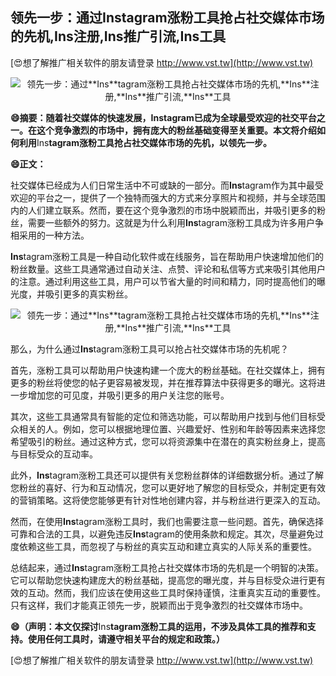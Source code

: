 ## **领先一步：通过**Ins**tagram涨粉工具抢占社交媒体市场的先机,**Ins**注册,**Ins**推广引流,**Ins**工具**

[😍想了解推广相关软件的朋友请登录 http://www.vst.tw](http://www.vst.tw)

 <center><img src="https://vst.tw/MP4/tuiguang/png/7.png" alt="领先一步：通过**Ins**tagram涨粉工具抢占社交媒体市场的先机,**Ins**注册,**Ins**推广引流,**Ins**工具"></center>

**😄摘要：随着社交媒体的快速发展，**Ins**tagram已成为全球最受欢迎的社交平台之一。在这个竞争激烈的市场中，拥有庞大的粉丝基础变得至关重要。本文将介绍如何利用**Ins**tagram涨粉工具抢占社交媒体市场的先机，以领先一步。**

**😄正文：**

社交媒体已经成为人们日常生活中不可或缺的一部分。而**Ins**tagram作为其中最受欢迎的平台之一，提供了一个独特而强大的方式来分享照片和视频，并与全球范围内的人们建立联系。然而，要在这个竞争激烈的市场中脱颖而出，并吸引更多的粉丝，需要一些额外的努力。这就是为什么利用**Ins**tagram涨粉工具成为许多用户争相采用的一种方法。

**Ins**tagram涨粉工具是一种自动化软件或在线服务，旨在帮助用户快速增加他们的粉丝数量。这些工具通常通过自动关注、点赞、评论和私信等方式来吸引其他用户的注意。通过利用这些工具，用户可以节省大量的时间和精力，同时提高他们的曝光度，并吸引更多的真实粉丝。

 <center><img src="https://vst.tw/MP4/tuiguang/png/2.png" alt="领先一步：通过**Ins**tagram涨粉工具抢占社交媒体市场的先机,**Ins**注册,**Ins**推广引流,**Ins**工具"></center>

那么，为什么通过**Ins**tagram涨粉工具可以抢占社交媒体市场的先机呢？

首先，涨粉工具可以帮助用户快速构建一个庞大的粉丝基础。在社交媒体上，拥有更多的粉丝将使您的帖子更容易被发现，并在推荐算法中获得更多的曝光。这将进一步增加您的可见度，并吸引更多的用户关注您的账号。

其次，这些工具通常具有智能的定位和筛选功能，可以帮助用户找到与他们目标受众相关的人。例如，您可以根据地理位置、兴趣爱好、性别和年龄等因素来选择您希望吸引的粉丝。通过这种方式，您可以将资源集中在潜在的真实粉丝身上，提高与目标受众的互动率。

此外，**Ins**tagram涨粉工具还可以提供有关您粉丝群体的详细数据分析。通过了解您粉丝的喜好、行为和互动情况，您可以更好地了解您的目标受众，并制定更有效的营销策略。这将使您能够更有针对性地创建内容，并与粉丝进行更深入的互动。

然而，在使用**Ins**tagram涨粉工具时，我们也需要注意一些问题。首先，确保选择可靠和合法的工具，以避免违反**Ins**tagram的使用条款和规定。其次，尽量避免过度依赖这些工具，而忽视了与粉丝的真实互动和建立真实的人际关系的重要性。

总结起来，通过**Ins**tagram涨粉工具抢占社交媒体市场的先机是一个明智的决策。它可以帮助您快速构建庞大的粉丝基础，提高您的曝光度，并与目标受众进行更有效的互动。然而，我们应该在使用这些工具时保持谨慎，注重真实互动的重要性。只有这样，我们才能真正领先一步，脱颖而出于竞争激烈的社交媒体市场中。

**😄（声明：本文仅探讨**Ins**tagram涨粉工具的运用，不涉及具体工具的推荐和支持。使用任何工具时，请遵守相关平台的规定和政策。）**

[😍想了解推广相关软件的朋友请登录 http://www.vst.tw](http://www.vst.tw)



